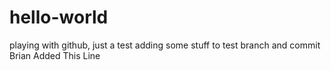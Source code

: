 # hello-world
playing with github, just a test
adding some stuff to test branch and commit
Brian Added This Line
